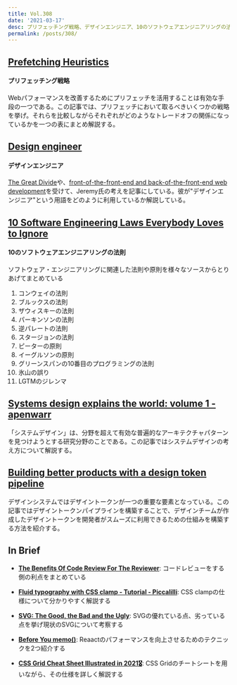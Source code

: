 ```yaml
---
title: Vol.308
date: '2021-03-17'
desc: プリフェッチング戦略、デザインエンジニア、10のソフトウェアエンジニアリングの法則、ほか計10リンク
permalink: /posts/308/
---
```

## [Prefetching Heuristics](https://blog.mgechev.com/2021/02/07/prefetching-strategies-heuristics-faster-web-apps/)
#### プリフェッチング戦略
Webパフォーマンスを改善するためにプリフェッチを活用することは有効な手段の一つである。この記事では、プリフェッチにおいて取るべきいくつかの戦略を挙げ。それらを比較しながらそれぞれがどのようなトレードオフの関係になっているかを一つの表にまとめ解説する。


## [Design engineer](https://adactio.com/journal/17838)
#### デザインエンジニア
[The Great Divide](https://css-tricks.com/the-great-divide/)や、[front-of-the-front-end and back-of-the-front-end web development](https://bradfrost.com/blog/post/front-of-the-front-end-and-back-of-the-front-end-web-development/)を受けて、Jeremy氏の考えを記事にしている。彼が"デザインエンジニア"という用語をどのように利用しているか解説している。

## [10 Software Engineering Laws Everybody Loves to Ignore](https://www.netmeister.org/blog/software-engineering-laws.html)
#### 10のソフトウェアエンジニアリングの法則

ソフトウェア・エンジニアリングに関連した法則や原則を様々なソースからとりあげてまとめている

1. コンウェイの法則
2. ブルックスの法則
3. ザウィスキーの法則
4. パーキンソンの法則
5. 逆パレートの法則
6. スタージョンの法則
7. ピーターの原則
8. イーグルソンの原則
9. グリーンスパンの10番目のプログラミングの法則
10. 氷山の誤り
11. LGTMのジレンマ


## [Systems design explains the world: volume 1 - apenwarr](https://apenwarr.ca/log/20201227)
「システムデザイン」は、分野を超えて有効な普遍的なアーキテクチャパターンを見つけようとする研究分野のことである。この記事ではシステムデザインの考え方について解説する。


## [Building better products with a design token pipeline](https://uxdesign.cc/building-better-products-with-the-design-token-pipeline-faa86aa068e8)
デザインシステムではデザイントークンが一つの重要な要素となっている。この記事ではデザイントークンパイプラインを構築することで、デザインチームが作成したデザイントークンを開発者がスムーズに利用できるための仕組みを構築する方法を紹介する。



## In Brief

- **[The Benefits Of Code Review For The Reviewer](https://www.otsukare.info/2021/02/24/code-review-benefits)**: コードレビューをする側の利点をまとめている

- **[Fluid typography with CSS clamp - Tutorial - Piccalilli](https://piccalil.li/tutorial/fluid-typography-with-css-clamp)**: CSS clampの仕様について分かりやすく解説する

- **[SVG: The Good, the Bad and the Ugly](https://www.eisfunke.com/article/svg-the-good-the-bad-and-the-ugly.html)**: SVGの優れている点、劣っている点を挙げ現状のSVGについて考察する

- **[Before You memo()](https://overreacted.io/before-you-memo/)**: Reaactのパフォーマンスを向上させるためのテクニックを2つ紹介する

- **[CSS Grid Cheat Sheet Illustrated in 2021🎖️](https://dev.to/joyshaheb/css-grid-cheat-sheet-illustrated-in-2021-1a3)**: CSS Gridのチートシートを用いながら、その仕様を詳しく解説する
